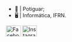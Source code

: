 - 🌵  | Potiguar;
- 🖥️  | Informática, IFRN.

<a href = "https://www.facebook.com/profile.php?id=100008121224878" target="_blank"><img align="center" alt = "Facebook" height = "30" width = "40" src = "https://simpleicons.org/icons/facebook.svg"></img></a>
<a href = "https://www.instagram.com/_isadorakaline/" target="_blank"><img align="center" alt = "Instagram" height = "30" width = "40" src = "https://simpleicons.org/icons/instagram.svg"></img></a>
